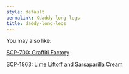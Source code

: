 ```yaml
---
style: default
permalink: Xdaddy-long-legs
title: daddy-long-legs
---
```

You may also like:

[SCP-700: Graffiti Factory](http://scp-wiki.net/scp-700)

[SCP-1863: Lime Liftoff and Sarsaparilla Cream](http://scp-wiki.net/scp-1863)
